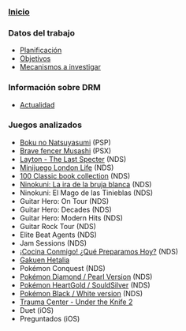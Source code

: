 ### [Inicio](Home)

### Datos del trabajo
  * [Planificación](Planificación)
  * [Objetivos](Objetivos)
  * [Mecanismos a investigar](Mecanismos-a-investigar)

### Información sobre DRM
  * [Actualidad](DRM-en-la-actualidad)

### Juegos analizados
  * [Boku no Natsuyasumi](Boku-no-Natsuyasumi) (PSP)
  * [Brave fencer Musashi](Brave-fencer-Musashi) (PSX)
  * [Layton - The Last Specter](Professor-Layton-and-The-Last-Specter) (NDS)
  * [Minijuego London Life](London-Life) (NDS)
  * [100 Classic book collection](100-Classic-book-collection) (NDS)
  * [Ninokuni: La ira de la bruja blanca](Ninokuni---La-ira-de-la-bruja-blanca) (NDS)
  * Ninokuni: El Mago de las Tinieblas (NDS)
  * Guitar Hero: On Tour (NDS)
  * Guitar Hero: Decades (NDS)
  * Guitar Hero: Modern Hits (NDS)
  * Guitar Rock Tour (NDS)
  * Elite Beat Agents (NDS)
  * Jam Sessions (NDS)
  * [¡Cocina Conmigo! ¿Qué Preparamos Hoy?](¡Cocina-Conmigo!-¿Qué-Preparamos-Hoy%3F) (NDS)
  * [Gakuen Hetalia](Gakuen-Hetalia)
  * Pokémon Conquest (NDS)
  * [Pokémon Diamond / Pearl Version](Pokémon-Perla-y-Diamante) (NDS)
  * [Pokémon HeartGold / SouldSilver](Pokémon-HeartGold-y-SoulSilver) (NDS)
  * [Pokémon Black / White version](Pokémon-Blanco-y-Negro) (NDS)
  * [Trauma Center - Under the Knife 2](Trauma-Center---Under-the-Knife-2)
  * Duet (iOS)
  * Preguntados (iOS)
